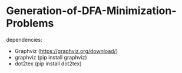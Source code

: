 # Generation-of-DFA-Minimization-Problems

dependencies:

- Graphviz (https://graphviz.org/download/)
- graphviz (pip install graphviz)
- dot2tex (pip install dot2tex)